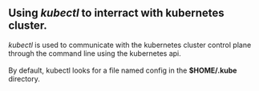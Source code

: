 ## Using _kubectl_ to interract with kubernetes cluster.

_kubectl_ is used to communicate with the kubernetes cluster control plane through the command line using the kubernetes api.
<br><br>
By default, kubectl looks for a file named config in the **$HOME/.kube** directory.
